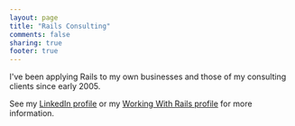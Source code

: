 ```yaml
---
layout: page
title: "Rails Consulting"
comments: false
sharing: true
footer: true
---
```


I've been applying Rails to my own businesses and those of my
consulting clients since early 2005.

See my [LinkedIn profile](http://www.linkedin.com/in/stevepurcell) or
my
[Working With Rails profile](http://workingwithrails.com/person/4844-steve-purcell)
for more information.
